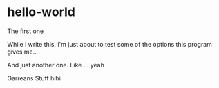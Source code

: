 # hello-world
The first one

While i write this, i'm just about to test some of the options this program gives me..

And just another one. Like ... yeah


Garreans Stuff
hihi
